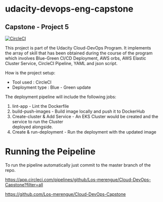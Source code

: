 
# udacity-devops-eng-capstone
## Capstone - Project 5

[![CircleCI](https://circleci.com/gh/Los-merengue/Cloud-DevOps-Capstone/tree/main.svg?style=svg)](https://circleci.com/gh/Los-merengue/Cloud-DevOps-Capstone/tree/main)

This project is part of the Udacity Cloud-DevOps Program. It implements the array of skill that has been obtained during the course of the program which involves Blue-Green CI/CD Deployment, AWS orbs, AWS Elastic Cluster Service, CircleCI Pipeline, YAML and json script.

How is the project setup:


 * Tool used       : CircleCI
 * Deployment type : Blue - Green update

The deployment pipeline will include the following jobs:

1. lint-app          - Lint the Dockerfile
2. build-push-images - Build image locally and push it to DockerHub
3. Create-cluster & Add Service - An EKS Cluster would be created and the service to run the Cluster      
   deployed alongside.
4. Create & run-deployment - Run the deployment with the updated image

# Running the Peipeline
To run the pipeline automatically just commit to the master branch of the repo.

https://app.circleci.com/pipelines/github/Los-merengue/Cloud-DevOps-Capstone?filter=all

https://github.com/Los-merengue/Cloud-DevOps-Capstone